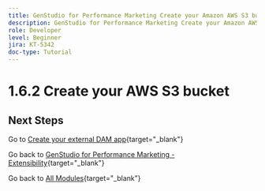 ```yaml
---
title: GenStudio for Performance Marketing Create your Amazon AWS S3 bucket
description: GenStudio for Performance Marketing Create your Amazon AWS S3 bucket
role: Developer
level: Beginner
jira: KT-5342
doc-type: Tutorial
---
```

# 1.6.2 Create your AWS S3 bucket



## Next Steps

Go to [Create your external DAM app](./ex3.md){target="_blank"}

Go back to [GenStudio for Performance Marketing - Extensibility](./genstudioext.md){target="_blank"}

Go back to [All Modules](./../../../overview.md){target="_blank"}
